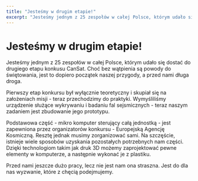 ```yaml
---
title: "Jesteśmy w drugim etapie!"
excerpt: "Jesteśmy jednym z 25 zespołów w całej Polsce, którym udało się dostać do drugiego etapu..."
---
```


# Jesteśmy w drugim etapie!

Jesteśmy jednym z 25 zespołów w całej Polsce, którym udało się dostać do drugiego etapu konkusu CanSat. Choć bez wątpienia są powody do świętowania, jest to dopiero początek naszej przygody, a przed nami długa droga.

Pierwszy etap konkursu był wyłącznie teoretyczny i skupiał się na założeniach misji - teraz przechodzimy do praktyki. Wymyśliliśmy urządzenie służące wykrywaniu i badaniu fal sejsmicznych - teraz naszym zadaniem jest zbudowanie jego prototypu.

Podstawowa część - mikro komputer sterujący całą jednostką - jest zapewniona przez organizatorów konkursu - Europejską Agencję Kosmiczną. Resztę jednak musimy zorganizować sami. Na szczęście, istnieje wiele sposobów uzyskania pozostałych potrzebnych nam części. Dzięki technologiom takim jak druk 3D możemy zaprojektować pewne elementy w komputerze, a następnie wykonać je z plastiku.

Przed nami jeszcze dużo pracy, lecz nie jest nam ona straszna. Jest do dla nas wyzwanie, które z chęcią podejmujemy.
